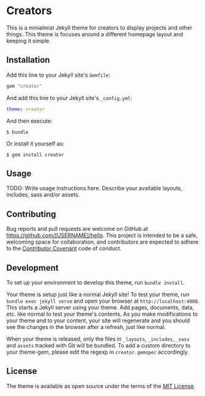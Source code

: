 # Creators

This is a minialmist Jekyll theme for creators to display projects and other things. This theme is focuses around  a different homepage layout and keeping it simple.

## Installation

Add this line to your Jekyll site's `Gemfile`:

```ruby
gem "creator"
```

And add this line to your Jekyll site's `_config.yml`:

```yaml
theme: creator
```

And then execute:

    $ bundle

Or install it yourself as:

    $ gem install creator

## Usage

TODO: Write usage instructions here. Describe your available layouts, includes, sass and/or assets.

## Contributing

Bug reports and pull requests are welcome on GitHub at https://github.com/[USERNAME]/hello. This project is intended to be a safe, welcoming space for collaboration, and contributors are expected to adhere to the [Contributor Covenant](http://contributor-covenant.org) code of conduct.

## Development

To set up your environment to develop this theme, run `bundle install`.

Your theme is setup just like a normal Jekyll site! To test your theme, run `bundle exec jekyll serve` and open your browser at `http://localhost:4000`. This starts a Jekyll server using your theme. Add pages, documents, data, etc. like normal to test your theme's contents. As you make modifications to your theme and to your content, your site will regenerate and you should see the changes in the browser after a refresh, just like normal.

When your theme is released, only the files in `_layouts`, `_includes`, `_sass` and `assets` tracked with Git will be bundled.
To add a custom directory to your theme-gem, please edit the regexp in `creator.gemspec` accordingly.

## License

The theme is available as open source under the terms of the [MIT License](https://opensource.org/licenses/MIT).

